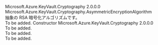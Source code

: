 <Type Name="RsaEncryption" FullName="Microsoft.Azure.KeyVault.Cryptography.Algorithms.RsaEncryption">
  <TypeSignature Language="C#" Value="public abstract class RsaEncryption : Microsoft.Azure.KeyVault.Cryptography.AsymmetricEncryptionAlgorithm" />
  <TypeSignature Language="ILAsm" Value=".class public auto ansi abstract beforefieldinit RsaEncryption extends Microsoft.Azure.KeyVault.Cryptography.AsymmetricEncryptionAlgorithm" />
  <TypeSignature Language="DocId" Value="T:Microsoft.Azure.KeyVault.Cryptography.Algorithms.RsaEncryption" />
  <TypeSignature Language="VB.NET" Value="Public MustInherit Class RsaEncryption&#xA;Inherits AsymmetricEncryptionAlgorithm" />
  <TypeSignature Language="F#" Value="type RsaEncryption = class&#xA;    inherit AsymmetricEncryptionAlgorithm" />
  <AssemblyInfo>
    <AssemblyName>Microsoft.Azure.KeyVault.Cryptography</AssemblyName>
    <AssemblyVersion>2.0.0.0</AssemblyVersion>
  </AssemblyInfo>
  <Base>
    <BaseTypeName>Microsoft.Azure.KeyVault.Cryptography.AsymmetricEncryptionAlgorithm</BaseTypeName>
  </Base>
  <Interfaces />
  <Docs>
    <summary>
            抽象の RSA 暗号化アルゴリズムです。
            </summary>
    <remarks>To be added.</remarks>
  </Docs>
  <Members>
    <Member MemberName=".ctor">
      <MemberSignature Language="C#" Value="protected RsaEncryption (string name);" />
      <MemberSignature Language="ILAsm" Value=".method familyhidebysig specialname rtspecialname instance void .ctor(string name) cil managed" />
      <MemberSignature Language="DocId" Value="M:Microsoft.Azure.KeyVault.Cryptography.Algorithms.RsaEncryption.#ctor(System.String)" />
      <MemberSignature Language="VB.NET" Value="Protected Sub New (name As String)" />
      <MemberSignature Language="F#" Value="new Microsoft.Azure.KeyVault.Cryptography.Algorithms.RsaEncryption : string -&gt; Microsoft.Azure.KeyVault.Cryptography.Algorithms.RsaEncryption" Usage="new Microsoft.Azure.KeyVault.Cryptography.Algorithms.RsaEncryption name" />
      <MemberType>Constructor</MemberType>
      <AssemblyInfo>
        <AssemblyName>Microsoft.Azure.KeyVault.Cryptography</AssemblyName>
        <AssemblyVersion>2.0.0.0</AssemblyVersion>
      </AssemblyInfo>
      <Parameters>
        <Parameter Name="name" Type="System.String" />
      </Parameters>
      <Docs>
        <param name="name">To be added.</param>
        <summary>To be added.</summary>
        <remarks>To be added.</remarks>
      </Docs>
    </Member>
  </Members>
</Type>